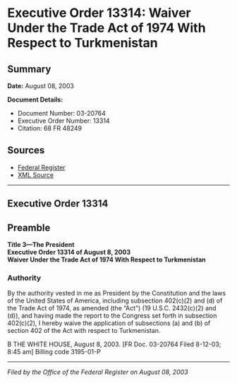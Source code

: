 # Executive Order 13314: Waiver Under the Trade Act of 1974 With Respect to Turkmenistan

## Summary

**Date:** August 08, 2003

**Document Details:**
- Document Number: 03-20764
- Executive Order Number: 13314
- Citation: 68 FR 48249

## Sources
- [Federal Register](https://www.federalregister.gov/documents/2003/08/13/03-20764/waiver-under-the-trade-act-of-1974-with-respect-to-turkmenistan)
- [XML Source](https://www.federalregister.gov/documents/full_text/xml/2003/08/13/03-20764.xml)

---

## Executive Order 13314

## Preamble

**Title 3—The President**  
**Executive Order 13314 of August 8, 2003**  
**Waiver Under the Trade Act of 1974 With Respect to Turkmenistan**

### Authority

By the authority vested in me as President by the Constitution and the laws of the United States of America, including subsection 402(c)(2) and (d) of the Trade Act of 1974, as amended (the “Act”) (19 U.S.C. 2432(c)(2) and (d)), and having made the report to the Congress set forth in subsection 402(c)(2), I hereby waive the application of subsections (a) and (b) of section 402 of the Act with respect to Turkmenistan.

B
THE WHITE HOUSE,
August 8, 2003.
[FR Doc. 03-20764
Filed 8-12-03; 8:45 am]
Billing code 3195-01-P

---

*Filed by the Office of the Federal Register on August 08, 2003*
